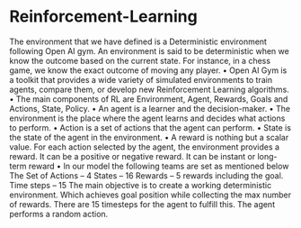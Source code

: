 # Reinforcement-Learning

The environment that we have defined is a Deterministic environment following Open AI gym. An environment is said to be deterministic when we know the outcome based on the current state. For instance, in a chess game, we know the exact outcome of moving any player.
• Open AI Gym is a toolkit that provides a wide variety of simulated environments to train agents, compare them, or develop new Reinforcement Learning algorithms.
• The main components of RL are Environment, Agent, Rewards, Goals and Actions, State, Policy.
• An agent is a learner and the decision-maker.
• The environment is the place where the agent learns and decides what actions to
perform.
• Action is a set of actions that the agent can perform.
• State is the state of the agent in the environment.
• A reward is nothing but a scalar value. For each action selected by the agent, the
environment provides a reward. It can be a positive or negative reward. It can be instant
or long-term reward
• In our model the following teams are set as mentioned below
The Set of Actions – 4
States – 16
Rewards – 5 rewards including the goal. Time steps – 15
The main objective is to create a working deterministic environment. Which achieves goal position while collecting the max number of rewards. There are 15 timesteps for the agent to fulfill this. The agent performs a random action.
